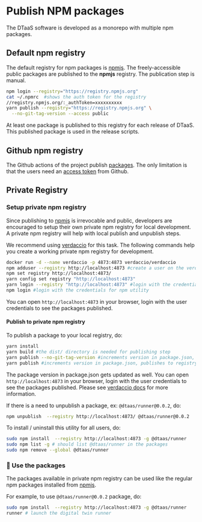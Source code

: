 # Publish NPM packages

The DTaaS software is developed as a monorepo with multiple npm packages.

## Default npm registry

The default registry for npm packages is [npmjs](https://registry.npmjs.org).
The freely-accessible public packages are published to the **npmjs** registry.
The publication step is manual.

```bash
npm login --registry="https://registry.npmjs.org"
cat ~/.npmrc  #shows the auth token for the registry
//registry.npmjs.org/:_authToken=xxxxxxxxxx
yarn publish --registry="https://registry.npmjs.org" \
  --no-git-tag-version --access public
```

At least one package is published to this registry for each release of DTaaS.
This published package is used in the release scripts.

## Github  npm registry

The Github actions of the project publish
[packages](https://github.com/orgs/INTO-CPS-Association/packages?repo_name=DTaaS).
The only limitation is that the users need an
[access token](https://docs.github.com/en/authentication/keeping-your-account-and-data-secure/managing-your-personal-access-tokens)
from Github.

## Private Registry

### Setup private npm registry

Since publishing to [npmjs](https://www.npmjs.com/) is
irrevocable and public, developers are encouraged to setup their own private
npm registry for local development.
A private npm registry will help with local publish and unpublish steps.

We recommend using [verdaccio](https://verdaccio.org) for this task.
The following commands help you create a working private npm registry
for development.

```bash
docker run -d --name verdaccio -p 4873:4873 verdaccio/verdaccio
npm adduser --registry http://localhost:4873 #create a user on the verdaccio registry
npm set registry http://localhost:4873/
yarn config set registry "http://localhost:4873"
yarn login --registry "http://localhost:4873" #login with the credentials for yarn utility
npm login #login with the credentials for npm utility
```

You can open `http://localhost:4873` in your browser, login with
the user credentials to see the packages published.

#### Publish to private npm registry

To publish a package to your local registry, do:

```bash
yarn install
yarn build #the dist/ directory is needed for publishing step
yarn publish --no-git-tag-version #increments version in package.json, publishes to registry
yarn publish #increments version in package.json, publishes to registry and adds a git tag
```

The package version in package.json gets updated as well. You can
open `http://localhost:4873` in your browser, login with the user credentials
to see the packages published. Please see
[verdaccio docs](https://verdaccio.org/docs/installation/#basic-usage)
for more information.

If there is a need to unpublish a package, ex: `@dtaas/runner@0.0.2`, do:

```bash
npm unpublish  --registry http://localhost:4873/ @dtaas/runner@0.0.2
```

To install / uninstall this utility for all users, do:

```bash
sudo npm install  --registry http://localhost:4873 -g @dtaas/runner
sudo npm list -g # should list @dtaas/runner in the packages
sudo npm remove --global @dtaas/runner
```

### :rocket: Use the packages

The packages available in private npm registry can be used like
the regular npm packages installed from [npmjs](https://www.npmjs.com/).

For example, to use `@dtaas/runner@0.0.2` package, do:

```bash
sudo npm install  --registry http://localhost:4873 -g @dtaas/runner
runner # launch the digital twin runner
```
